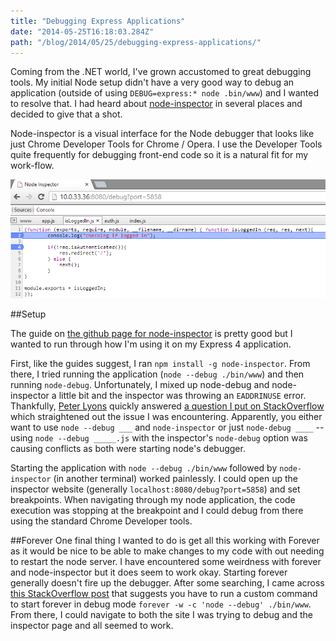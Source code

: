 ```yaml
---
title: "Debugging Express Applications"
date: "2014-05-25T16:18:03.284Z"
path: "/blog/2014/05/25/debugging-express-applications/"
---
```


Coming from the .NET world, I've grown accustomed to great debugging tools. My initial Node setup didn't have a very good way to debug an application (outside of using `DEBUG=express:* node .bin/www`) and I wanted to resolve that. I had heard about [node-inspector](https://github.com/node-inspector/node-inspector) in several places and decided to give that a shot. 

Node-inspector is a visual interface for the Node debugger that looks like just Chrome Developer Tools for Chrome / Opera. I use the Developer Tools quite frequently for debugging front-end code so it is a natural fit for my work-flow.

<img src="./node-inspector.png" />

##Setup

The guide on [the github page for node-inspector](https://github.com/node-inspector/node-inspector) is pretty good but I wanted to run through how I'm using it on my Express 4 application.

First, like the guides suggest, I ran `npm install -g node-inspector`. From there, I tried running the application (`node --debug ./bin/www`) and then running `node-debug`. Unfortunately, I mixed up node-debug and node-inspector a little bit and the inspector was throwing an `EADDRINUSE` error. Thankfully, [Peter Lyons](http://peterlyons.com/) quickly answered [a question I put on StackOverflow](http://stackoverflow.com/questions/23797931/node-inspector-with-express-4) which straightened out the issue I was encountering. Apparently, you either want to use `node --debug ___` and `node-inspector` or just `node-debug ____` -- using `node --debug _____.js` with the inspector's `node-debug` option was causing conflicts as both were starting node's debugger. 

Starting the application with `node --debug ./bin/www` followed by `node-inspector` (in another terminal) worked painlessly. I could open up the inspector website (generally `localhost:8080/debug?port=5858`) and set breakpoints. When navigating through my node application, the code execution was stopping at the breakpoint and I could debug from there using the standard Chrome Developer tools. 

##Forever
One final thing I wanted to do is get all this working with Forever as it would be nice to be able to make changes to my code with out needing to restart the node server. I have encountered some weirdness with forever and node-inspector but it does seem to work okay. Starting forever generally doesn't fire up the debugger. After some searching, I came across [this StackOverflow post](http://stackoverflow.com/questions/12819268/node-js-debugging-with-node-inspector-and-forever-js) that suggests you have to run a custom command to start forever in debug mode `forever -w -c 'node --debug' ./bin/www`. From there, I could navigate to both the site I was trying to debug and the inspector page and all seemed to work. 
